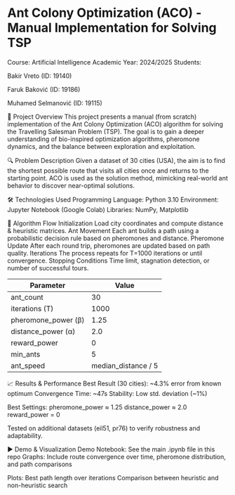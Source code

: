 # Ant Colony Optimization (ACO) - Manual Implementation for Solving TSP

Course: Artificial Intelligence
Academic Year: 2024/2025
Students:

Bakir Vreto (ID: 19140)

Faruk Baković (ID: 19186)

Muhamed Selmanović (ID: 19115)

📌 Project Overview
This project presents a manual (from scratch) implementation of the Ant Colony Optimization (ACO) algorithm for solving the Travelling Salesman Problem (TSP). The goal is to gain a deeper understanding of bio-inspired optimization algorithms, pheromone dynamics, and the balance between exploration and exploitation.

🔍 Problem Description
Given a dataset of 30 cities (USA), the aim is to find the shortest possible route that visits all cities once and returns to the starting point. ACO is used as the solution method, mimicking real-world ant behavior to discover near-optimal solutions.

🛠️ Technologies Used
Programming Language: Python 3.10
Environment: Jupyter Notebook (Google Colab)
Libraries: NumPy, Matplotlib


🔄 Algorithm Flow
Initialization
  Load city coordinates and compute distance & heuristic matrices.
Ant Movement
  Each ant builds a path using a probabilistic decision rule based on pheromones and distance.
Pheromone Update
  After each round trip, pheromones are updated based on path quality.
Iterations
  The process repeats for T=1000 iterations or until convergence.
Stopping Conditions
  Time limit, stagnation detection, or number of successful tours.

| Parameter            | Value                |
| -------------------- | -------------------- |
| ant\_count           | 30                   |
| iterations (T)       | 1000                 |
| pheromone\_power (β) | 1.25                 |
| distance\_power (α)  | 2.0                  |
| reward\_power        | 0                    |
| min\_ants            | 5                    |
| ant\_speed           | median\_distance / 5 |

📈 Results & Performance
Best Result (30 cities): ~4.3% error from known optimum
Convergence Time: ~47s
Stability: Low std. deviation (~1%)

Best Settings:
  pheromone_power ≈ 1.25
  distance_power ≈ 2.0
  reward_power = 0

Tested on additional datasets (eil51, pr76) to verify robustness and adaptability.

▶️ Demo & Visualization
Demo Notebook: See the main .ipynb file in this repo
Graphs: Include route convergence over time, pheromone distribution, and path comparisons

Plots:
  Best path length over iterations
  Comparison between heuristic and non-heuristic search

